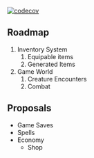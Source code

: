 [![codecov](https://codecov.io/gh/garritfra/simple-rpg/branch/master/graph/badge.svg)](https://codecov.io/gh/garritfra/simple-rpg)

## Roadmap

1. Inventory System
    1. Equipable items
    1. Generated Items
1. Game World
    1. Creature Encounters
    1. Combat

## Proposals

- Game Saves
- Spells
- Economy
    - Shop
